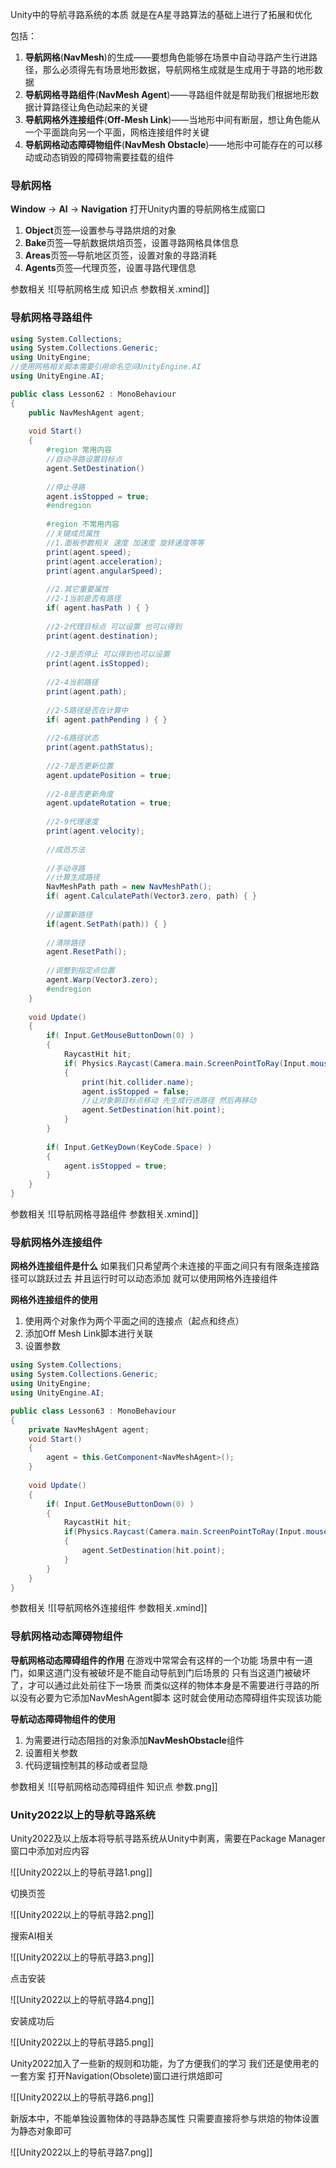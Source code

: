 
Unity中的导航寻路系统的本质
就是在A星寻路算法的基础上进行了拓展和优化

包括：
1. **导航网格**(**NavMesh**)的生成——要想角色能够在场景中自动寻路产生行进路径，那么必须得先有场景地形数据，导航网格生成就是生成用于寻路的地形数据
2. **导航网格寻路组件**(**NavMesh Agent**)——寻路组件就是帮助我们根据地形数据计算路径让角色动起来的关键
3. **导航网格外连接组件**(**Off-Mesh Link**)——当地形中间有断层，想让角色能从一个平面跳向另一个平面，网格连接组件时关键
4. **导航网格动态障碍物组件**(**NavMesh Obstacle**)——地形中可能存在的可以移动或动态销毁的障碍物需要挂载的组件

### 导航网格
**Window** -> **AI** -> **Navigation** 打开Unity内置的导航网格生成窗口

1. **Object**页签—设置参与寻路烘焙的对象
2. **Bake**页签—导航数据烘焙页签，设置寻路网格具体信息
3. **Areas**页签—导航地区页签，设置对象的寻路消耗
4. **Agents**页签—代理页签，设置寻路代理信息

参数相关
![[导航网格生成 知识点 参数相关.xmind]]

### 导航网格寻路组件

```c#
using System.Collections;
using System.Collections.Generic;
using UnityEngine;
//使用网格相关脚本需要引用命名空间UnityEngine.AI
using UnityEngine.AI;

public class Lesson62 : MonoBehaviour
{
    public NavMeshAgent agent;
    
    void Start()
    {   
        #region 常用内容
        //自动寻路设置目标点
        agent.SetDestination()
        
        //停止寻路
        agent.isStopped = true;
		#endregion
		
        #region 不常用内容
        //关键成员属性
        //1.面板参数相关 速度 加速度 旋转速度等等
        print(agent.speed);
        print(agent.acceleration);
        print(agent.angularSpeed);
        
        //2.其它重要属性
        //2-1当前是否有路径
        if( agent.hasPath ) { }
        
        //2-2代理目标点 可以设置 也可以得到
        print(agent.destination);
        
        //2-3是否停止 可以得到也可以设置
        print(agent.isStopped);
        
        //2-4当前路径
        print(agent.path);
        
        //2-5路径是否在计算中
        if( agent.pathPending ) { }
        
        //2-6路径状态
        print(agent.pathStatus);
        
        //2-7是否更新位置
        agent.updatePosition = true;
        
        //2-8是否更新角度
        agent.updateRotation = true;
        
        //2-9代理速度
        print(agent.velocity);
        
        //成员方法
        
        //手动寻路
        //计算生成路径
        NavMeshPath path = new NavMeshPath();
        if( agent.CalculatePath(Vector3.zero, path) { }
        
        //设置新路径
        if(agent.SetPath(path)) { }
        
        //清除路径
        agent.ResetPath();
        
        //调整到指定点位置
        agent.Warp(Vector3.zero);
        #endregion
    }
    
    void Update()
    {
        if( Input.GetMouseButtonDown(0) )
        {
            RaycastHit hit;
            if( Physics.Raycast(Camera.main.ScreenPointToRay(Input.mousePosition), out hit ) )
            {
                print(hit.collider.name);
                agent.isStopped = false;
                //让对象朝目标点移动 先生成行进路径 然后再移动
                agent.SetDestination(hit.point);
            }
        }
        
        if( Input.GetKeyDown(KeyCode.Space) )
        {
            agent.isStopped = true;
        }
    }
}
```

参数相关
![[导航网格寻路组件 参数相关.xmind]]


### 导航网格外连接组件

**网格外连接组件是什么**
如果我们只希望两个未连接的平面之间只有有限条连接路径可以跳跃过去
并且运行时可以动态添加
就可以使用网格外连接组件

**网格外连接组件的使用**
1. 使用两个对象作为两个平面之间的连接点（起点和终点）
2. 添加Off Mesh Link脚本进行关联
3. 设置参数


```c#
using System.Collections;
using System.Collections.Generic;
using UnityEngine;
using UnityEngine.AI;

public class Lesson63 : MonoBehaviour
{
    private NavMeshAgent agent;
    void Start()
    {
        agent = this.GetComponent<NavMeshAgent>();
    }
    
    void Update()
    {
        if( Input.GetMouseButtonDown(0) )
        {
            RaycastHit hit;
            if(Physics.Raycast(Camera.main.ScreenPointToRay(Input.mousePosition), out hit))
            {
                agent.SetDestination(hit.point);
            }
        }
    }
}
```

参数相关
![[导航网格外连接组件 参数相关.xmind]]

### 导航网格动态障碍物组件

**导航网格动态障碍组件的作用**
在游戏中常常会有这样的一个功能
场景中有一道门，如果这道门没有被破坏是不能自动导航到门后场景的
只有当这道门被破坏了，才可以通过此处前往下一场景
而类似这样的物体本身是不需要进行寻路的所以没有必要为它添加NavMeshAgent脚本
这时就会使用动态障碍组件实现该功能

**导航动态障碍物组件的使用**
1. 为需要进行动态阻挡的对象添加**NavMeshObstacle**组件
2. 设置相关参数
3. 代码逻辑控制其的移动或者显隐

参数相关
![[导航网格动态障碍组件 知识点 参数.png]]

### Unity2022以上的导航寻路系统

Unity2022及以上版本将导航寻路系统从Unity中剥离，需要在Package Manager窗口中添加对应内容

![[Unity2022以上的导航寻路1.png]]

切换页签

![[Unity2022以上的导航寻路2.png]]

搜索AI相关

![[Unity2022以上的导航寻路3.png]]

点击安装

![[Unity2022以上的导航寻路4.png]]

安装成功后

![[Unity2022以上的导航寻路5.png]]

Unity2022加入了一些新的规则和功能，为了方便我们的学习
我们还是使用老的一套方案
打开Navigation(Obsolete)窗口进行烘焙即可

![[Unity2022以上的导航寻路6.png]]

新版本中，不能单独设置物体的寻路静态属性
只需要直接将参与烘焙的物体设置为静态对象即可

![[Unity2022以上的导航寻路7.png]]